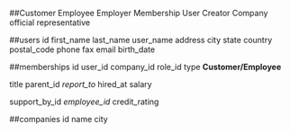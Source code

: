 ##Customer Employee Employer Membership User Creator Company
official representative

##users
id
first_name
last_name
user_name
address
city
state
country
postal_code
phone
fax
email
birth_date

##memberships
id
user_id
company_id
role_id
type **Customer/Employee**

title
parent_id *report_to*
hired_at
salary

support_by_id *employee_id*
credit_rating

##companies
id
name
city



